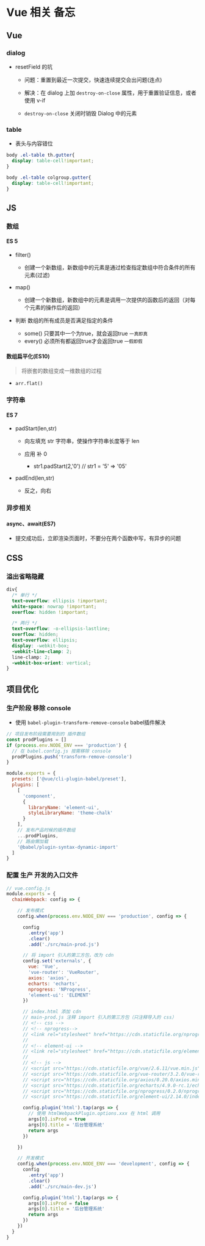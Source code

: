 # Vue 相关 备忘

## Vue

### dialog

-   resetField 的坑

    -   问题：重置到最近一次提交，快速连续提交会出问题(连点)

    -   解决：在 dialog 上加 `destroy-on-close` 属性，用于重置验证信息，或者使用 v-if

    -   `destroy-on-close` 关闭时销毁 Dialog 中的元素

### table

-   表头与内容错位

```css
body .el-table th.gutter{
  display: table-cell!important;
}

body .el-table colgroup.gutter{
  display: table-cell!important;
}
```

## JS

### 数组

#### ES 5

-   filter()

    -   创建一个新数组，新数组中的元素是通过检查指定数组中符合条件的所有元素(过滤)

-   map()

    -   创建一个新数组，新数组中的元素是调用一次提供的函数后的返回（对每个元素的操作后的返回）

-   判断 数组的所有成员是否满足指定的条件

    -   some() 只要其中一个为true，就会返回true `一真即真`
    -   every() 必须所有都返回true才会返回true `一假即假`

#### 数组扁平化(ES10)

> 将嵌套的数组变成一维数组的过程

-   `arr.flat()`

### 字符串

#### ES 7

-   padStart(len,str)

    -   向左填充 str 字符串，使操作字符串长度等于 len

    -   应用 补 0

        -   str1.padStart(2,'0')  // str1 = '5' => '05'

-   padEnd(len,str)

    -   反之，向右

### 异步相关

#### async、await(ES7)

-   提交成功后，立即渲染页面时，不要分在两个函数中写，有异步的问题

## CSS

### 溢出省略隐藏

```css
div{
  /* 单行 */
  text-overflow: ellipsis !important;
  white-space: nowrap !important;
  overflow: hidden !important;

  /* 两行 */
  text-overflow: -o-ellipsis-lastline;
  overflow: hidden;
  text-overflow: ellipsis;
  display: -webkit-box;
  -webkit-line-clamp: 2;
  line-clamp: 2;
  -webkit-box-orient: vertical;
}
```

## 项目优化

### 生产阶段 移除 console

-   使用 `babel-plugin-transform-remove-console` babel插件解决

```js
// 项目发布阶段需要用到的 插件数组
const prodPlugins = []
if (process.env.NODE_ENV === 'production') {
  // 在 babel.config.js 按需移除 console
  prodPlugins.push('transform-remove-console')
}

module.exports = {
  presets: ['@vue/cli-plugin-babel/preset'],
  plugins: [
    [
      'component',
      {
        libraryName: 'element-ui',
        styleLibraryName: 'theme-chalk'
      }
    ],
    // 发布产品时候的插件数组
    ...prodPlugins,
    // 路由懒加载
    '@babel/plugin-syntax-dynamic-import'
  ]
}
```

### 配置 生产 开发的入口文件

```js
// vue.config.js
module.exports = {
  chainWebpack: config => {

    // 发布模式
    config.when(process.env.NODE_ENV === 'production', config => {

      config
        .entry('app')
        .clear()
        .add('./src/main-prod.js')

      // 将 import 引入的第三方包，改为 cdn
      config.set('externals', {
        vue: 'Vue',
        'vue-router': 'VueRouter',
        axios: 'axios',
        echarts: 'echarts',
        nprogress: 'NProgress',
        'element-ui': 'ELEMENT'
      })

      // index.html 添加 cdn
      // main-prod.js 注释 import 引入的第三方包（只注释导入的 css）
      // <!-- css -->
      // <!-- nprogress-->
      // <link rel="stylesheet" href="https://cdn.staticfile.org/nprogress/0.2.0/nprogress.min.css">
      //
      // <!-- element-ui -->
      // <link rel="stylesheet" href="https://cdn.staticfile.org/element-ui/2.14.0/theme-chalk/index.min.css">
      //
      // <!-- js -->
      // <script src="https://cdn.staticfile.org/vue/2.6.11/vue.min.js"></script>
      // <script src="https://cdn.staticfile.org/vue-router/3.2.0/vue-router.min.js"></script>
      // <script src="https://cdn.staticfile.org/axios/0.20.0/axios.min.js"></script>
      // <script src="https://cdn.staticfile.org/echarts/4.9.0-rc.1/echarts.min.js"></script>
      // <script src="https://cdn.staticfile.org/nprogress/0.2.0/nprogress.min.js"></script>
      // <script src="https://cdn.staticfile.org/element-ui/2.14.0/index.min.js"></script>

      config.plugin('html').tap(args => {
        // 使用 htmlWebpackPlugin.options.xxx 在 html 调用
        args[0].isProd = true
        args[0].title = '后台管理系统'
        return args
      })

    })

    // 开发模式
    config.when(process.env.NODE_ENV === 'development', config => {
      config
        .entry('app')
        .clear()
        .add('./src/main-dev.js')

      config.plugin('html').tap(args => {
        args[0].isProd = false
        args[0].title = '后台管理系统'
        return args
      })
    })
  }
}
```
